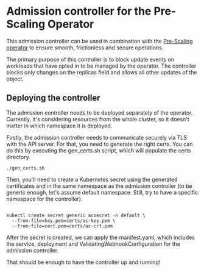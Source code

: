 # Admission controller for the Pre-Scaling Operator

This admission controller can be used in combination with the [Pre-Scaling operator](https://github.com/ContainerSolutions/pre-scaling-operator) to ensure smooth, frictionless and secure operations. 

The primary purpose of this controller is to block update events on workloads that have opted in to be managed by the operator. The controller blocks only changes on the replicas field and allows all other updates of the object.

## Deploying the controller

The admission controller needs to be deployed separately of the operator. Currently, it's considering resources from the whole cluster, so it doesn't matter in which namespace it is deployed. 

Firstly, the admission controller needs to communicate securely via TLS with the API server. For that, you need to generate the right certs. You can do this by executing the gen_certs.sh script, which will populate the certs directory.

` ./gen_certs.sh `

Then, you'll need to create a Kubernetes secret using the generated certificates and in the same namespace as the admission controller (to be generic enough, let's assume default namespace. Still, try to have a specific namespace for the controller).

```

kubectl create secret generic acsecret -n default \
  --from-file=key.pem=certs/ac-key.pem \
  --from-file=cert.pem=certs/ac-crt.pem

```

After the secret is created, we can apply the manifest.yaml, which includes the service, deployment and ValidatingWebhookConfiguration for the admission controller.

That should be enough to have the controller up and running!